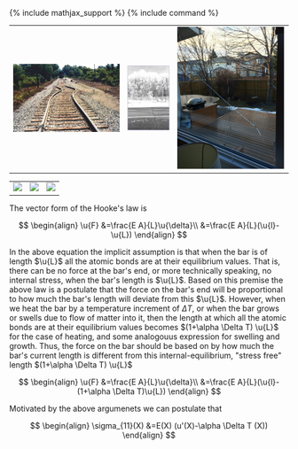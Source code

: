 {% include mathjax_support %}
{% include command %}

|   |   |   |
|---|---|---|
|  ![](./Images/2021-09-27-22-47-17.png)  |  ![](./Images/2021-09-27-23-08-22.png) | ![](./Images/2021-09-27-23-19-48.png)|








|   |   | |
|---|---|---|
|![](./Images/2021-09-27-23-06-12.png)   |  ![](./Images/2021-09-27-23-05-06.png) | ![](./Images/2021-09-27-23-05-41.png) |



The vector form of the Hooke's law is

$$
\begin{align}
\u{F}
&=\frac{E A}{L}\u{\delta}\\
&=\frac{E A}{L}(\u{l}-\u{L})
\end{align}
$$

In the above equation the implicit assumption is that when the  bar is of length $\u{L}$ all the atomic bonds are at their equilibrium values. That is, there can be no force at the bar's end, or more technically speaking, no internal stress, when the bar's length is $\u{L}$. Based on this premise  the above law is a postulate that the force on the bar's end will be proportional to how much the bar's length will deviate from this $\u{L}$. However, when we heat the bar by a temperature increment of $\Delta T$, or when the bar grows or swells due to flow of matter into it,  then the length at which  all the atomic bonds are at their equilibrium values becomes $(1+\alpha \Delta T) \u{L}$ for the case of heating, and some analogouus expression for swelling and growth. Thus, the force on the bar should be based on by how much the bar's current length is different from this internal-equilibrium, "stress free" length $(1+\alpha \Delta T) \u{L}$

$$
\begin{align}
\u{F}
&=\frac{E A}{L}\u{\delta}\\
&=\frac{E A}{L}(\u{l}-(1+\alpha \Delta T)\u{L})
\end{align}
$$


Motivated by the above argumenets we can postulate that 

$$
\begin{align}
\sigma_{11}(X)
&=E(X) (u'(X)-\alpha \Delta T (X))
\end{align}
$$
